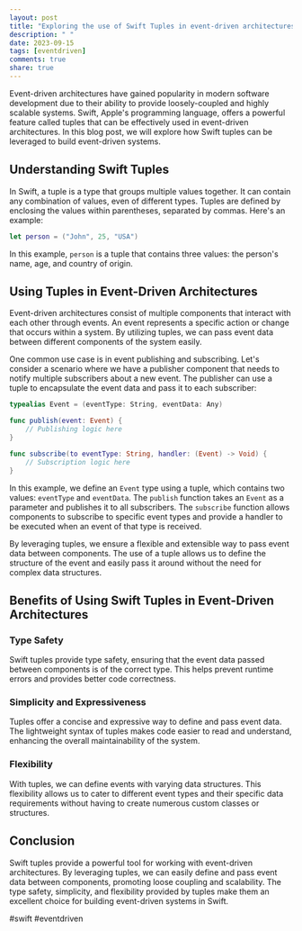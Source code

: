 ```yaml
---
layout: post
title: "Exploring the use of Swift Tuples in event-driven architectures."
description: " "
date: 2023-09-15
tags: [eventdriven]
comments: true
share: true
---
```


Event-driven architectures have gained popularity in modern software development due to their ability to provide loosely-coupled and highly scalable systems. Swift, Apple's programming language, offers a powerful feature called tuples that can be effectively used in event-driven architectures. In this blog post, we will explore how Swift tuples can be leveraged to build event-driven systems.

## Understanding Swift Tuples

In Swift, a tuple is a type that groups multiple values together. It can contain any combination of values, even of different types. Tuples are defined by enclosing the values within parentheses, separated by commas. Here's an example:

```swift
let person = ("John", 25, "USA")
```

In this example, `person` is a tuple that contains three values: the person's name, age, and country of origin.

## Using Tuples in Event-Driven Architectures

Event-driven architectures consist of multiple components that interact with each other through events. An event represents a specific action or change that occurs within a system. By utilizing tuples, we can pass event data between different components of the system easily.

One common use case is in event publishing and subscribing. Let's consider a scenario where we have a publisher component that needs to notify multiple subscribers about a new event. The publisher can use a tuple to encapsulate the event data and pass it to each subscriber:

```swift
typealias Event = (eventType: String, eventData: Any)

func publish(event: Event) {
    // Publishing logic here
}

func subscribe(to eventType: String, handler: (Event) -> Void) {
    // Subscription logic here
}
```

In this example, we define an `Event` type using a tuple, which contains two values: `eventType` and `eventData`. The `publish` function takes an `Event` as a parameter and publishes it to all subscribers. The `subscribe` function allows components to subscribe to specific event types and provide a handler to be executed when an event of that type is received.

By leveraging tuples, we ensure a flexible and extensible way to pass event data between components. The use of a tuple allows us to define the structure of the event and easily pass it around without the need for complex data structures.

## Benefits of Using Swift Tuples in Event-Driven Architectures

### Type Safety

Swift tuples provide type safety, ensuring that the event data passed between components is of the correct type. This helps prevent runtime errors and provides better code correctness.

### Simplicity and Expressiveness

Tuples offer a concise and expressive way to define and pass event data. The lightweight syntax of tuples makes code easier to read and understand, enhancing the overall maintainability of the system.

### Flexibility

With tuples, we can define events with varying data structures. This flexibility allows us to cater to different event types and their specific data requirements without having to create numerous custom classes or structures.

## Conclusion

Swift tuples provide a powerful tool for working with event-driven architectures. By leveraging tuples, we can easily define and pass event data between components, promoting loose coupling and scalability. The type safety, simplicity, and flexibility provided by tuples make them an excellent choice for building event-driven systems in Swift.

#swift #eventdriven